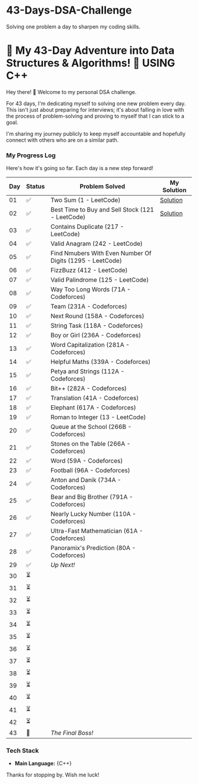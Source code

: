 # 43-Days-DSA-Challenge
Solving one problem a day to sharpen my coding skills.

# 🚀 My 43-Day Adventure into Data Structures & Algorithms! 🚀  USING C++

Hey there! 👋 Welcome to my personal DSA challenge.

For 43 days, I'm dedicating myself to solving one new problem every day. This isn't just about preparing for interviews; it's about falling in love with the process of problem-solving and proving to myself that I can stick to a goal.

I'm sharing my journey publicly to keep myself accountable and hopefully connect with others who are on a similar path.

### My Progress Log

Here's how it's going so far. Each day is a new step forward!

| Day | Status |                Problem Solved                                        |              My Solution                      |
|-----|--------|-----------------------------------------------------------------------|-----------------------------------------------|
| 01 | ✅      | Two Sum (1 - LeetCode)                                               |              [Solution](./Day01.cpp)          |
| 02 | ✅      | Best Time to Buy and Sell Stock (121 - LeetCode)                     |              [Solution](./Day02.cpp)                          | 
| 03 | ✅      | Contains Duplicate (217 - LeetCode)                                  |                                               |
| 04 | ✅      | Valid Anagram (242 - LeetCode)                                       |                                               |
| 05 | ✅      | Find Nmubers With Even Number Of Digits (1295 - LeetCode)            |                                               |
| 06 | ✅      | FizzBuzz (412 - LeetCode)                                            |                                               |
| 07 | ✅      | Valid Palindrome (125 - LeetCode)                                    |                                               |
| 08 | ✅      | Way Too Long Words (71A - Codeforces)                                |                                               |
| 09 | ✅      | Team (231A - Codeforces)                                             |                                               |
| 10 | ✅      | Next Round (158A - Codeforces)                                       |                                               |
| 11 | ✅      | String Task (118A - Codeforces)                                      |                                               | 
| 12 | ✅      | Boy or Girl (236A - Codeforces)                                      |                                               |
| 13 | ✅      | Word Capitalization (281A - Codeforces)                              |                                               |
| 14 | ✅      | Helpful Maths (339A - Codeforces) | |
| 15 | ✅      | Petya and Strings (112A - Codeforces) | |
| 16 | ✅      | Bit++ (282A - Codeforces) | |
| 17 | ✅      | Translation (41A - Codeforces) | |
| 18 | ✅      | Elephant (617A - Codeforces) | |
| 19 | ✅      | Roman to Integer (13 - LeetCode) | |
| 20 | ✅      | Queue at the School (266B - Codeforces) | |
| 21 | ✅      | Stones on the Table (266A - Codeforces) | |
| 22 | ✅      | Word (59A - Codeforces) | |
| 23 | ✅      | Football (96A - Codeforces) | |
| 24 | ✅      | Anton and Danik (734A - Codeforces) | |
| 25 | ✅      | Bear and Big Brother (791A - Codeforces) | |
| 26 | ✅      | Nearly Lucky Number (110A - Codeforces) | |
| 27 | ✅      | Ultra-Fast Mathematician (61A - Codeforces) | |
| 28 | ✅      | Panoramix's Prediction (80A - Codeforces) | |
| 29 | ✅      | *Up Next!* | |
| 30 | ⏳ | | |
| 31 | ⏳ | | |
| 32 | ⏳ | | |
| 33 | ⏳ | | |
| 34 | ⏳ | | |
| 35 | ⏳ | | |
| 36 | ⏳ | | |
| 37 | ⏳ | | |
| 38 | ⏳ | | |
| 39 | ⏳ | | |
| 40 | ⏳ | | |
| 41 | ⏳ | | |
| 42 | ⏳ | | |
| 43 | 🎯 | *The Final Boss!* | |


### Tech Stack
* **Main Language:** {C++}

Thanks for stopping by. Wish me luck!
